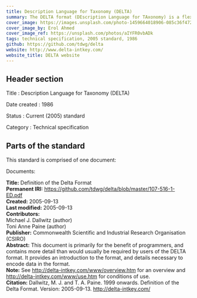 ```yaml
---
title: Description Language for Taxonomy (DELTA) 
summary: The DELTA format (DEscription Language for TAxonomy) is a flexible method for encoding taxonomic descriptions for computer processing. DELTA-format data can be used to produce natural-language descriptions, conventional or interactive keys, cladistic or phenetic classifications, and information-retrieval systems.
cover_image: https://images.unsplash.com/photo-1459664018906-085c36f472af
cover_image_by: Erol Ahmed
cover_image_ref: https://unsplash.com/photos/aIYFR0vbADk
tags: technical specification, 2005 standard, 1986
github: https://github.com/tdwg/delta
website: http://www.delta-intkey.com/
website_title: DELTA website
---
```


## Header section

Title
: Description Language for Taxonomy (DELTA) 

Date created
: 1986

Status
: Current (2005) standard

Category
: Technical specification

## Parts of the standard

This standard is comprised of one document: 

Documents:

**Title:** Definition of the Delta Format\
**Permanent IRI:** <a href="http://rs.tdwg.org/delta/doc/definition/">https://github.com/tdwg/delta/blob/master/107-516-1-ED.pdf</a>\
**Created:** 2005-09-13\
**Last modified:** 2005-09-13\
**Contributors:**\
Michael J. Dallwitz (author)\
Toni Anne Paine (author)\
**Publisher:** Commonwealth Scientific and Industrial Research Organisation (CSIRO)\
**Abstract:** This document is primarily for the benefit of programmers, and contains more detail than would usually be required by users of the DELTA format. It provides an introduction to the format, and details necessary to encode data in the format.\
**Note:** See http://delta-intkey.com/www/overview.htm for an overview and http://delta-intkey.com/www/use.htm for conditions of use.\
**Citation:** Dallwitz, M. J. and T. A. Paine. 1999 onwards. Definition of the Delta Format. Version: 2005-09-13. http://delta-intkey.com/

